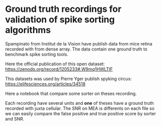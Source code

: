 # Ground truth recordings for validation of spike sorting algorithms


Spampinato from Institut de la Vision have publish data from mice retina recorded with from dense array.
The data contain one ground truth to benchmark spike sorting tools.

Here the official publication of this open dataset:
https://zenodo.org/record/1205233#.W9mq1HWLTIF


This datasets was used by Pierre Yger publish spyking circus:
https://elifesciences.org/articles/34518


Here a notebook that compare some sorter on theses recording.

Each recording have several units and **one** of theses have a ground truth recorded with juxta cellular.
The SNR on MEA is differents on each file so we can easily compare the false positive and true positive score by sorter and SNR.




